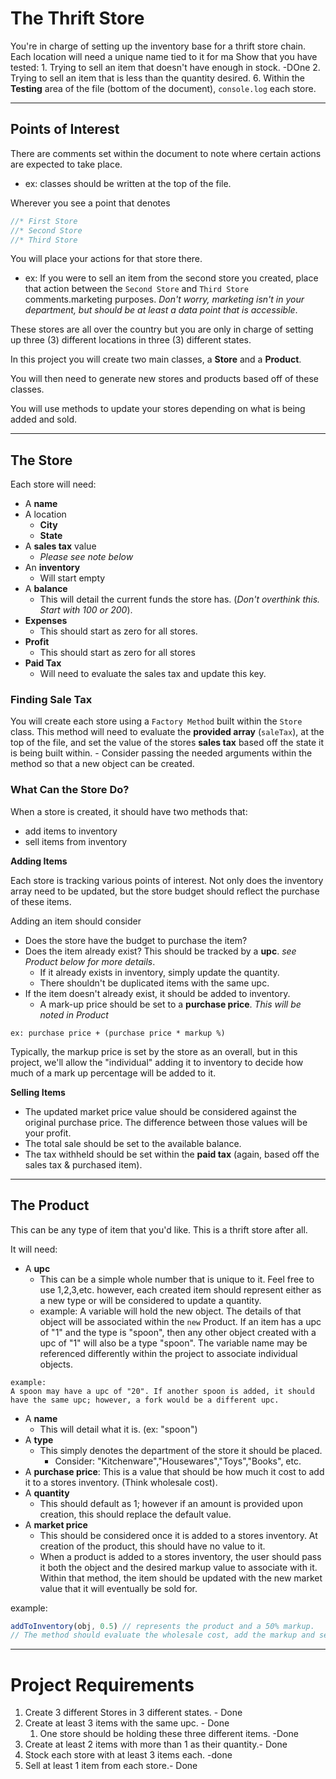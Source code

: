 # The Thrift Store
You're in charge of setting up the inventory base for a thrift store chain. Each location will need a unique name tied to it for ma Show that you have tested:
      1. Trying to sell an item that doesn't have enough in stock. -DOne
      2. Trying to sell an item that is less than the quantity desired.
6. Within the **Testing** area of the file (bottom of the document), `console.log` each store.

---
## Points of Interest
There are comments set within the document to note where certain actions are expected to take place.
   - ex: classes should be written at the top of the file.

Wherever you see a point that denotes 
```js 
//* First Store
//* Second Store
//* Third Store
```
You will place your actions for that store there.
   - ex: If you were to sell an item from the second store you created, place that action between the `Second Store` and `Third Store` comments.marketing purposes. *Don't worry, marketing isn't in your department, but should be at least a data point that is accessible*. 

These stores are all over the country but you are only in charge of setting up three (3) different locations in three (3) different states.

In this project you will create two main classes, a **Store** and a **Product**.

You will then need to generate new stores and products based off of these classes.

You will use methods to update your stores depending on what is being added and sold.

--- 

## The Store
Each store will need:  
- A **name**
- A location
  - **City**
  - **State**
- A **sales tax** value
  - *Please see note below*
- An **inventory**
  - Will start empty
- A **balance**
  - This will detail the current funds the store has. (*Don't overthink this. Start with 100 or 200*).
- **Expenses**
  - This should start as zero for all stores.
- **Profit**
  - This should start as zero for all stores
- **Paid Tax**
  - Will need to evaluate the sales tax and update this key.

### Finding Sale Tax
You will create each store using a `Factory Method` built within the `Store` class. This method will need to evaluate the **provided array** (`saleTax`), at the top of the file, and set the value of the stores **sales tax** based off the state it is being built within.
    - Consider passing the needed arguments within the method so that a new object can be created.

### What Can the Store Do?
When a store is created, it should have two methods that:
- add items to inventory
- sell items from inventory

**Adding Items**

Each store is tracking various points of interest. Not only does the inventory array need to be updated, but the store budget should reflect the purchase of these items.

Adding an item should consider
- Does the store have the budget to purchase the item?
- Does the item already exist? This should be tracked by a **upc**. *see Product below for more details*.
  - If it already exists in inventory, simply update the quantity.
  - There shouldn't be duplicated items with the same upc.
- If the item doesn't already exist, it should be added to inventory.
  - A mark-up price should be set to a **purchase price**. *This will be noted in Product*
```
ex: purchase price + (purchase price * markup %)
```
Typically, the markup price is set by the store as an overall, but in this project, we'll allow the "individual" adding it to inventory to decide how much of a mark up percentage will be added to it.

**Selling Items**

- The updated market price value should be considered against the original purchase price. The difference between those values will be your profit. 
- The total sale should be set to the available balance.
- The tax withheld should be set within the **paid tax** (again, based off the sales tax & purchased item).

---
## The Product
This can be any type of item that you'd like. This is a thrift store after all.

It will need:
- A **upc**
  - This can be a simple whole number that is unique to it. Feel free to use 1,2,3,etc. however, each created item should represent either as a new type or will be considered to update a quantity.
  - example: A variable will hold the new object. The details of that object will be associated within the `new` Product. If an item has a upc of "1" and the type is "spoon", then any other object created with a upc of "1" will also be a type "spoon". The variable name may be referenced differently within the project to associate individual objects.

```
example: 
A spoon may have a upc of "20". If another spoon is added, it should have the same upc; however, a fork would be a different upc.
```
- A **name**
  - This will detail what it is. (ex: "spoon")
- A **type**
  - This simply denotes the department of the store it should be placed.
    - Consider: "Kitchenware","Housewares","Toys","Books", etc.
- A **purchase price**: This is a value that should be how much it cost to add it to a stores inventory. (Think wholesale cost).
- A **quantity**
  - This should default as 1; however if an amount is provided upon creation, this should replace the default value.
- A **market price**
  - This should be considered once it is added to a stores inventory. At creation of the product, this should have no value to it.
  - When a product is added to a stores inventory, the user should pass it both the object and the desired markup value to associate with it. Within that method, the item should be updated with the new market value that it will eventually be sold for.

example:
```js
addToInventory(obj, 0.5) // represents the product and a 50% markup.
// The method should evaluate the wholesale cost, add the markup and set the new market price so that when it is sold, a profit can be made.
```

---
# Project Requirements
1. Create 3 different Stores in 3 different states. - Done
2. Create at least 3 items with the same upc. - Done
   1. One store should be holding these three different items. -Done
3. Create at least 2 items with more than 1 as their quantity.- Done
4. Stock each store with at least 3 items each. -done
5. Sell at least 1 item from each store.- Done